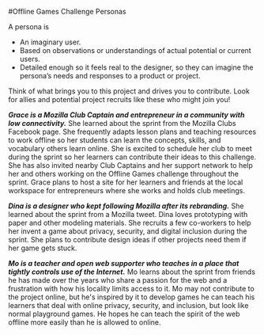 #Offline Games Challenge Personas

A persona is

- An imaginary user.
- Based on observations or understandings of actual potential or current users.
- Detailed enough so it feels real to the designer, so they can imagine the persona’s needs and responses to a product or project.

Think of what brings you to this project and drives you to contribute. Look for allies and potential project recruits like these who might join you!

***Grace is a Mozilla Club Captain and entrepreneur in a community with low connectivity.*** She learned about the sprint from the Mozilla Clubs Facebook page. She frequently adapts lesson plans and teaching resources to work offline so her students can learn the concepts, skills, and vocabulary others learn online. She is excited to schedule her club to meet during the sprint so her learners can contribute their ideas to this challenge. She has also invited nearby Club Captains and her support network to help her and others working on the Offline Games challenge throughout the sprint. Grace plans to host a site for her learners and friends at the local workspace for entrepreneurs where she works and holds club meetings.

***Dina is a designer who kept following Mozilla after its rebranding.*** She learned about the sprint from a Mozilla tweet. Dina loves prototyping with paper and other modeling materials. She recruits a few co-workers to help her invent a game about privacy, security, and digital inclusion during the sprint. She plans to contribute design ideas if other projects need them if her game gets stuck.
 
***Mo is a teacher and open web supporter who teaches in a place that tightly controls use of the Internet.*** Mo learns about the sprint from friends he has made over the years who share a passion for the web and a frustration with how his locality limits access to it. Mo may not contribute to the project online, but he's inspired by it to develop games he can teach his learners that deal with online privacy, security, and inclusion, but look like normal playground games. He hopes he can teach the spirit of the web offline more easily than he is allowed to online.